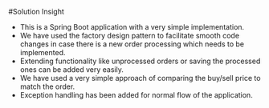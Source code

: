 #Solution Insight
* This is a Spring Boot application with a very simple implementation.
* We have used the factory design pattern to facilitate smooth code 
  changes in case there is a new order processing which needs to be implemented.
* Extending functionality like unprocessed orders or saving the processed 
  ones can be added very easily.
* We have used a very simple approach of comparing the buy/sell price to match the order.
* Exception handling has been added for normal flow of the application.